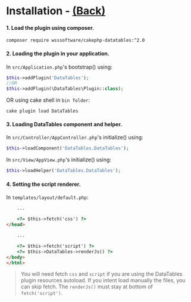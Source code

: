 # Installation - [(Back)](README.md)

#### 1. Load the plugin using composer.
```shell
composer require wsssoftware/cakephp-datatables:^2.0
```

#### 2. Loading the plugin in your application.
In `src/Application.php`'s bootstrap() using:
```php
$this->addPlugin('DataTables');
//OR
$this->addPlugin(\DataTables\Plugin::class);
```
OR using cake shell in `bin folder`:
```shell
cake plugin load DataTables
```

#### 3. Loading DataTables component and helper.
In `src/Controller/AppController.php`'s initialize() using:
```php
$this->loadComponent('DataTables.DataTables');
```
In `src/View/AppView.php`'s initialize() using:
```php
$this->loadHelper('DataTables.DataTables');
```
#### 4. Setting the script renderer.
In `templates/layout/default.php`:
```html
    ...

    <?= $this->fetch('css') ?>
</head>

    ...

    <?= $this->fetch('script') ?>
    <?= $this->DataTables->renderJs() ?>
</body>
</html>
```
> You will need fetch `css` and `script` if you are using the DataTables plugin resources autoload. If you intent load manually the files, you can skip fetch. The `renderJs()` must stay at bottom of `fetch('script')`.

